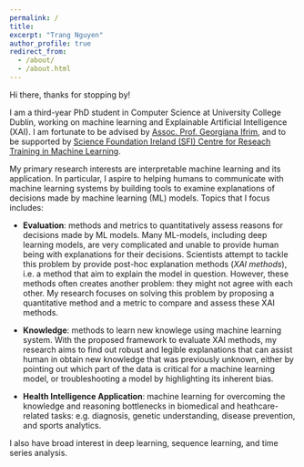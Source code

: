 ```yaml
---
permalink: /
title: 
excerpt: "Trang Nguyen"
author_profile: true
redirect_from: 
  - /about/
  - /about.html
---
```


Hi there, thanks for stopping by! 

I am a third-year PhD student in Computer Science at University College Dublin, working on machine learning and Explainable Artificial Intelligence (XAI). I am fortunate to be advised by [Assoc. Prof. Georgiana Ifrim](https://people.ucd.ie/georgiana.ifrim), and to be supported by [Science Foundation Ireland (SFI) Centre for Reseach Training in Machine Learning](https://www.ml-labs.ie/.).

My primary research interests are interpretable machine learning and its application. In particular, I aspire to helping humans to communicate with machine learning systems by building tools to examine explanations of decisions made by machine learning (ML) models. Topics that I focus includes:

  * **Evaluation**: methods and metrics to quantitatively assess reasons for decisions made by ML models. Many ML-models, including deep learning models, are very complicated and unable to provide human being with explanations for their decisions. Scientists attempt to tackle this problem by provide post-hoc explanation methods (*XAI methods*), i.e. a method that aim to explain the model in question. However, these methods often creates another problem: they might not agree with each other. My research focuses on solving this problem by proposing a quantitative method and a metric to compare and assess these XAI methods.

  * **Knowledge**: methods to learn new knowlege using machine learning system. With the proposed framework to evaluate XAI methods, my research aims to find out robust and legible explanations that can assist human in obtain new knowledge that was previously unknown, either by pointing out which part of the data is critical for a machine learning model, or troubleshooting a model by highlighting its inherent bias.

  * **Health Intelligence Application**: machine learning for overcoming the knowledge and reasoning bottlenecks in biomedical and heathcare-related tasks: e.g. diagnosis, genetic understanding, disease prevention, and sports analytics.

I also have broad interest in deep learning, sequence learning, and time series analysis. 
